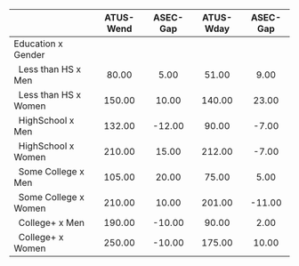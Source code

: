
|                      |    ATUS-Wend |     ASEC-Gap |    ATUS-Wday |     ASEC-Gap |
| -------------------- | :----------: | :----------: | :----------: | :----------: |
| Education x Gender   |              |              |              |              |
| &nbsp;&nbsp;Less than HS x Men |        80.00 |         5.00 |        51.00 |         9.00 |
| &nbsp;&nbsp;Less than HS x Women |       150.00 |        10.00 |       140.00 |        23.00 |
| &nbsp;&nbsp;HighSchool x Men |       132.00 |       -12.00 |        90.00 |        -7.00 |
| &nbsp;&nbsp;HighSchool x Women |       210.00 |        15.00 |       212.00 |        -7.00 |
| &nbsp;&nbsp;Some College x Men |       105.00 |        20.00 |        75.00 |         5.00 |
| &nbsp;&nbsp;Some College x Women |       210.00 |        10.00 |       201.00 |       -11.00 |
| &nbsp;&nbsp;College+ x Men |       190.00 |       -10.00 |        90.00 |         2.00 |
| &nbsp;&nbsp;College+ x Women |       250.00 |       -10.00 |       175.00 |        10.00 |

